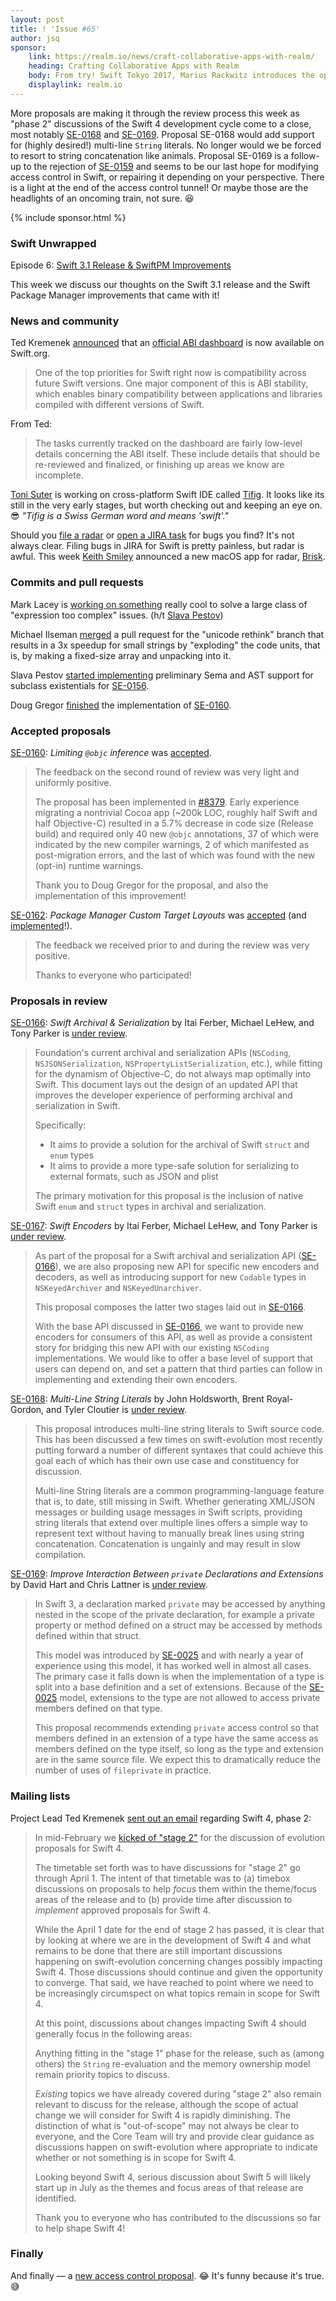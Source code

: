 ```yaml
---
layout: post
title: ! 'Issue #65'
author: jsq
sponsor:
    link: https://realm.io/news/craft-collaborative-apps-with-realm/
    heading: Crafting Collaborative Apps with Realm
    body: From try! Swift Tokyo 2017, Marius Rackwitz introduces the open-source Realm Mobile Database and demos how Realm Mobile Platforms completes it with server-side components. Together, this allows you to treat synchronization and network as an implementation detail of your technology stack, making features like live collaboration easily available to any developer. He shows how you can build apps in a reactive manner on top of a database which takes care of the rest.
    displaylink: realm.io
---
```


More proposals are making it through the review process this week as "phase 2" discussions of the Swift 4 development cycle come to a close, most notably [SE-0168](https://github.com/apple/swift-evolution/blob/master/proposals/0168-multi-line-string-literals.md) and [SE-0169](https://github.com/apple/swift-evolution/blob/master/proposals/0169-improve-interaction-between-private-declarations-and-extensions.md). Proposal SE-0168 would add support for (highly desired!) multi-line `String` literals. No longer would we be forced to resort to string concatenation like animals. Proposal SE-0169 is a follow-up to the rejection of [SE-0159](https://github.com/apple/swift-evolution/blob/master/proposals/0159-fix-private-access-levels.md) and seems to be our last hope for modifying access control in Swift, or repairing it depending on your perspective. There is a light at the end of the access control tunnel! Or maybe those are the headlights of an oncoming train, not sure. 😆

<!--excerpt-->

{% include sponsor.html %}

### Swift Unwrapped

Episode 6: [Swift 3.1 Release & SwiftPM Improvements](https://spec.fm/podcasts/swift-unwrapped/65229)

This week we discuss our thoughts on the Swift 3.1 release and the Swift Package Manager improvements that came with it!

### News and community

Ted Kremenek [announced](https://lists.swift.org/pipermail/swift-dev/Week-of-Mon-20170410/004367.html) that an [official ABI dashboard](https://swift.org/abi-stability/) is now available on Swift.org.

> One of the top priorities for Swift right now is compatibility across future Swift versions. One major component of this is ABI stability, which enables binary compatibility between applications and libraries compiled with different versions of Swift.

From Ted:

> The tasks currently tracked on the dashboard are fairly low-level details concerning the ABI itself.  These include details that should be re-reviewed and finalized, or finishing up areas we know are incomplete.

[Toni Suter](https://twitter.com/tonisuter) is working on cross-platform Swift IDE called [Tifig](https://tifig.net). It looks like its still in the very early stages, but worth checking out and keeping an eye on. 😎 *"Tifig is a Swiss German word and means 'swift'."*

Should you [file a radar](https://bugreport.apple.com) or [open a JIRA task](https://bugs.swift.org/) for bugs you find? It's not always clear. Filing bugs in JIRA for Swift is pretty painless, but radar is awful. This week [Keith Smiley](https://twitter.com/SmileyKeith/status/852203916561268736) announced a new macOS app for radar, [Brisk](https://github.com/br1sk/brisk).

### Commits and pull requests

Mark Lacey is [working on something](https://github.com/apple/swift/pull/8725) really cool to solve a large class of "expression too complex" issues. (h/t [Slava Pestov](https://twitter.com/slava_pestov/status/852341449316225025))

Michael Ilseman [merged](https://github.com/apple/swift/pull/8730) a pull request for the "unicode rethink" branch that results in a 3x speedup for small strings by "exploding" the code units, that is, by making a fixed-size array and unpacking into it.

Slava Pestov [started implementing](https://github.com/apple/swift/pull/8650) preliminary Sema and AST support for subclass existentials for [SE-0156](https://github.com/apple/swift-evolution/blob/master/proposals/0156-subclass-existentials.md).

Doug Gregor [finished](https://github.com/apple/swift/commit/57c607e33990db400e6758cf213c0bd0d3a4b303) the implementation of [SE-0160](https://github.com/apple/swift-evolution/blob/master/proposals/0160-objc-inference.md).

### Accepted proposals

[SE-0160](https://github.com/apple/swift-evolution/blob/master/proposals/0160-objc-inference.md): *Limiting `@objc` inference* was [accepted](https://lists.swift.org/pipermail/swift-evolution-announce/2017-April/000349.html).

> The feedback on the second round of review was very light and uniformly positive.
>
> The proposal has been implemented in [#8379](https://github.com/apple/swift/pull/8379). Early experience migrating a nontrivial Cocoa app (~200k LOC, roughly half Swift and half Objective-C) resulted in a 5.7% decrease in code size (Release build) and required only 40 new `@objc` annotations, 37 of which were indicated by the new compiler warnings, 2 of which manifested as post-migration errors, and the last of which was found with the new (opt-in) runtime warnings.
>
> Thank you to Doug Gregor for the proposal, and also the implementation of this improvement!

[SE-0162](https://github.com/apple/swift-evolution/blob/master/proposals/0162-package-manager-custom-target-layouts.md): *Package Manager Custom Target Layouts* was [accepted](https://lists.swift.org/pipermail/swift-evolution-announce/2017-April/000350.html) (and [implemented](https://github.com/apple/swift-package-manager/pull/1077)!).

> The feedback we received prior to and during the review was very positive.
>
> Thanks to everyone who participated!

### Proposals in review

[SE-0166](https://github.com/apple/swift-evolution/blob/master/proposals/0166-swift-archival-serialization.md): *Swift Archival & Serialization* by Itai Ferber, Michael LeHew, and Tony Parker is [under review](https://lists.swift.org/pipermail/swift-evolution-announce/2017-April/000346.html).

> Foundation's current archival and serialization APIs (`NSCoding`, `NSJSONSerialization`, `NSPropertyListSerialization`, etc.), while fitting for the dynamism of Objective-C, do not always map optimally into Swift. This document lays out the design of an updated API that improves the developer experience of performing archival and serialization in Swift.
>
> Specifically:
>
> * It aims to provide a solution for the archival of Swift `struct` and `enum` types
> * It aims to provide a more type-safe solution for serializing to external formats, such as JSON and plist
>
> The primary motivation for this proposal is the inclusion of native Swift `enum` and `struct` types in archival and serialization.

[SE-0167](https://github.com/apple/swift-evolution/blob/master/proposals/0167-swift-encoders.md): *Swift Encoders* by Itai Ferber, Michael LeHew, and Tony Parker is [under review](https://lists.swift.org/pipermail/swift-evolution-announce/2017-April/000345.html).

> As part of the proposal for a Swift archival and serialization API ([SE-0166](https://github.com/apple/swift-evolution/blob/master/proposals/0166-swift-archival-serialization.md)), we are also proposing new API for specific new encoders and decoders, as well as introducing support for new `Codable` types in `NSKeyedArchiver` and `NSKeyedUnarchiver`.
>
> This proposal composes the latter two stages laid out in [SE-0166](https://github.com/apple/swift-evolution/blob/master/proposals/0166-swift-archival-serialization.md).
>
> With the base API discussed in [SE-0166](https://github.com/apple/swift-evolution/blob/master/proposals/0166-swift-archival-serialization.md), we want to provide new encoders for consumers of this API, as well as provide a consistent story for bridging this new API with our existing `NSCoding` implementations. We would like to offer a base level of support that users can depend on, and set a pattern that third parties can follow in implementing and extending their own encoders.

[SE-0168](https://github.com/apple/swift-evolution/blob/master/proposals/0168-multi-line-string-literals.md): *Multi-Line String Literals* by John Holdsworth, Brent Royal-Gordon, and Tyler Cloutier is [under review](https://lists.swift.org/pipermail/swift-evolution-announce/2017-April/000347.html).

> This proposal introduces multi-line string literals to Swift source code. This has been discussed a few times on swift-evolution most recently putting forward a number of different syntaxes that could achieve this goal each of which has their own use case and constituency for discussion.
>
> Multi-line String literals are a common programming-language feature that is, to date, still missing in Swift. Whether generating XML/JSON messages or building usage messages in Swift scripts, providing string literals that extend over multiple lines offers a simple way to represent text without having to manually break lines using string concatenation. Concatenation is ungainly and may result in slow compilation.

[SE-0169](https://github.com/apple/swift-evolution/blob/master/proposals/0169-improve-interaction-between-private-declarations-and-extensions.md): *Improve Interaction Between `private` Declarations and Extensions* by David Hart and Chris Lattner is [under review](https://lists.swift.org/pipermail/swift-evolution-announce/2017-April/000348.html).

> In Swift 3, a declaration marked `private` may be accessed by anything nested in the scope of the private declaration, for example a private property or method defined on a struct may be accessed by methods defined within that struct.
>
> This model was introduced by [SE-0025](https://github.com/apple/swift-evolution/blob/master/proposals/0025-scoped-access-level.md) and with nearly a year of experience using this model, it has worked well in almost all cases. The primary case it falls down is when the implementation of a type is split into a base definition and a set of extensions. Because of the [SE-0025](https://github.com/apple/swift-evolution/blob/master/proposals/0025-scoped-access-level.md) model, extensions to the type are not allowed to access private members defined on that type.
>
> This proposal recommends extending `private` access control so that members defined in an extension of a type have the same access as members defined on the type itself, so long as the type and extension are in the same source file. We expect this to dramatically reduce the number of uses of `fileprivate` in practice.

### Mailing lists

Project Lead Ted Kremenek [sent out an email](https://lists.swift.org/pipermail/swift-evolution/Week-of-Mon-20170403/035247.html) regarding Swift 4, phase 2:

> In mid-February we [kicked of "stage 2"](https://lists.swift.org/pipermail/swift-evolution/Week-of-Mon-20170213/032116.html) for the discussion of evolution proposals for Swift 4.
>
> The timetable set forth was to have discussions for "stage 2" go through April 1.  The intent of that timetable was to (a) timebox discussions on proposals to help *focus* them within the theme/focus areas of the release and to (b) provide time after discussion to *implement* approved proposals for Swift 4.
>
> While the April 1 date for the end of stage 2 has passed, it is clear that by looking at where we are in the development of Swift 4 and what remains to be done that there are still important discussions happening on swift-evolution concerning changes possibly impacting Swift 4.  Those discussions should continue and given the opportunity to converge.  That said, we have reached to point where we need to be increasingly circumspect on what topics remain in scope for Swift 4.
>
> At this point, discussions about changes impacting Swift 4 should generally focus in the following areas:
>
> Anything fitting in the "stage 1" phase for the release, such as (among others) the `String` re-evaluation and the memory ownership model remain priority topics to discuss.
>
> *Existing* topics we have already covered during "stage 2" also remain relevant to discuss for the release, although the scope of actual change we will consider for Swift 4 is rapidly diminishing. The distinction of what is "out-of-scope" may not always be clear to everyone, and the Core Team will try and provide clear guidance as discussions happen on swift-evolution where appropriate to indicate whether or not something is in scope for Swift 4.
>
> Looking beyond Swift 4, serious discussion about Swift 5 will likely start up in July as the themes and focus areas of that release are identified.
>
> Thank you to everyone who has contributed to the discussions so far to help shape Swift 4!

### Finally

And finally &mdash; a [new access control proposal](https://twitter.com/jckarter/status/851472257067040768). 😂 It's funny because it's true. 😅
